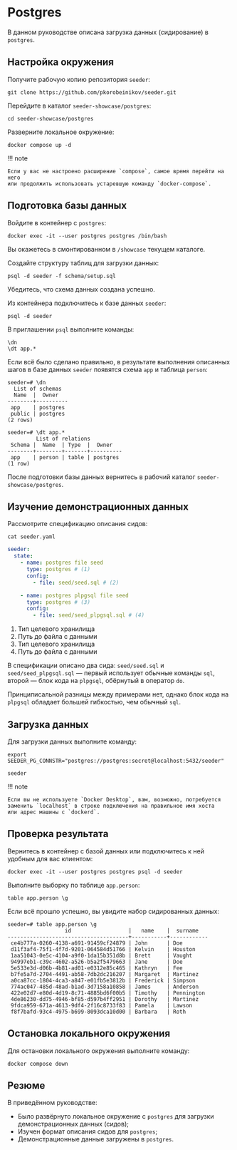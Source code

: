 # Postgres

В данном руководстве описана загрузка данных (сидирование) в `postgres`.

## Настройка окружения

Получите рабочую копию репозитория `seeder`:

```shell
git clone https://github.com/pkorobeinikov/seeder.git
```

Перейдите в каталог `seeder-showcase/postgres`:

```shell
cd seeder-showcase/postgres
```

Разверните локальное окружение:

```shell
docker compose up -d
```

!!! note

    Если у вас не настроено расширение `compose`, самое время перейти на него
    или продолжить использовать устаревшую команду `docker-compose`.

## Подготовка базы данных

Войдите в контейнер с `postgres`:

```shell
docker exec -it --user postgres postgres /bin/bash
```

Вы окажетесь в смонтированном в `/showcase` текущем каталоге.

Создайте структуру таблиц для загрузки данных:

```shell
psql -d seeder -f schema/setup.sql
```

Убедитесь, что схема данных создана успешно.

Из контейнера подключитесь к базе данных `seeder`:

```shell
psql -d seeder
```

В приглашении `psql` выполните команды:

```shell
\dn
\dt app.*
```

Если всё было сделано правильно, в результате выполнения описанных шагов в базе
данных `seeder` появятся схема `app` и таблица `person`:

```
seeder=# \dn
  List of schemas
  Name  |  Owner
--------+----------
 app    | postgres
 public | postgres
(2 rows)

seeder=# \dt app.*
         List of relations
 Schema |  Name  | Type  |  Owner
--------+--------+-------+----------
 app    | person | table | postgres
(1 row)
```

После подготовки базы данных вернитесь в рабочий
каталог `seeder-showcase/postgres`.

## Изучение демонстрационных данных

Рассмотрите спецификацию описания сидов:

```shell
cat seeder.yaml
```

<!-- @formatter:off -->
```yaml title="seeder-showcase/postgres/seeder.yaml"
seeder:
  state:
    - name: postgres file seed
      type: postgres # (1)
      config:
        - file: seed/seed.sql # (2)

    - name: postgres plpgsql file seed
      type: postgres # (3)
      config:
        - file: seed/seed_plpgsql.sql # (4)
```
<!-- @formatter:on -->

1. Тип целевого хранилища
2. Путь до файла с данными
3. Тип целевого хранилища
4. Путь до файла с данными

В спецификации описано два сида: `seed/seed.sql` и `seed/seed_plpgsql.sql` —
первый использует обычные команды `sql`, второй — блок кода на `plpgsql`,
обёрнутый в оператор `do`.

Принциписальной разницы между примерами нет, однако блок кода на `plpgsql`
обладает большей гибкостью, чем обычный `sql`.

## Загрузка данных

Для загрузки данных выполните команду:

```shell
export SEEDER_PG_CONNSTR="postgres://postgres:secret@localhost:5432/seeder"

seeder
```

!!! note

    Если вы не используете `Docker Desktop`, вам, возможно, потребуется
    заменить `localhost` в строке подключения на правильное имя хоста
    или адрес машины с `dockerd`.

## Проверка результата

Вернитесь в контейнер с базой данных или подключитесь к ней удобным для вас
клиентом:

```shell
docker exec -it --user postgres postgres psql -d seeder
```

Выполните выборку по таблице `app.person`:

```
table app.person \g
```

Если всё прошло успешно, вы увидите набор сидированных данных:

```
seeder=# table app.person \g
                  id                  |   name    |  surname
--------------------------------------+-----------+------------
 ce4b777a-0260-4138-a691-91459cf24879 | John      | Doe
 d11f3af4-75f1-4f7d-9201-064584d51766 | Kelvin    | Houston
 1aa51043-0e5c-4104-a9f0-1da15b351d8b | Brett     | Vaught
 94997eb1-c39c-4602-a526-b5a2f5479663 | Jane      | Doe
 5e533e3d-d06b-4b81-ad01-e0312e85c465 | Kathryn   | Fee
 b7fe5a7d-2704-4491-ab58-7db2dc216207 | Margaret  | Martinez
 a0ca87cc-1804-4ca3-a847-e01fb5e3812b | Frederick | Simpson
 774ac047-485d-48ad-b1ad-3d7158a10858 | James     | Anderson
 422e02d7-e80d-4d19-8c71-4885bd6f00b5 | Timothy   | Pennington
 4de86230-dd75-4946-bf85-d597b4ff2951 | Dorothy   | Martinez
 9fdca959-671a-4613-9df4-2f16c8733f83 | Pamela    | Lawson
 f8f7bafd-93c4-4975-b699-8093dca10d00 | Barbara   | Roth
```

## Остановка локального окружения

Для остановки локального окружения выполните команду:

```shell
docker compose down
```

## Резюме

В приведённом руководстве:

- Было развёрнуто локальное окружение с `postgres` для загрузки демонстрационных
  данных (сидов);
- Изучен формат описания сидов для `postgres`;
- Демонстрационные данные загружены в `postgres`.
